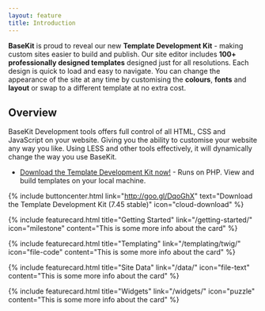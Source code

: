 ```yaml
---
layout: feature
title: Introduction
---
```


**BaseKit** is proud to reveal our new **Template Development Kit** - making custom sites easier to build and publish. Our site editor includes **100+ professionally designed templates** designed just for all resolutions. Each design is quick to load and easy to navigate. You can change the appearance of the site at any time by customising the **colours**, **fonts** and **layout** or swap to a different template at no extra cost.

## Overview

BaseKit Development tools offers full control of all HTML, CSS and JavaScript on your website. Giving you the ability to customise your website any way you like. Using LESS and other tools effectively, it will dynamically change the way you use BaseKit.

* [Download the Template Development Kit now!](/getting-started/local-development/) - Runs on PHP. View and build templates on your local machine.

{% include buttoncenter.html link="http://goo.gl/DqoGhX" text="Download the Template Development Kit (7.45 stable)" icon="cloud-download" %}


{% include featurecard.html title="Getting Started" link="/getting-started/" icon="milestone" content="This is some more info about the card" %}

{% include featurecard.html title="Templating" link="/templating/twig/" icon="file-code" content="This is some more info about the card" %}

{% include featurecard.html title="Site Data" link="/data/" icon="file-text" content="This is some more info about the card" %}

{% include featurecard.html title="Widgets" link="/widgets/" icon="puzzle" content="This is some more info about the card" %}
